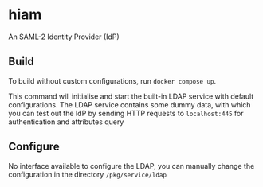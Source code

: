 # hiam 
An SAML-2 Identity Provider (IdP)

## Build

To build without custom configurations, run `docker compose up`. 

This command will initialise and start the built-in LDAP service with default configurations. The LDAP service contains some dummy data, with which you can test out 
the IdP by sending HTTP requests to `localhost:445` for authentication and attributes query

## Configure

No interface available to configure the LDAP, you can manually change the configuration in the directory `/pkg/service/ldap`
